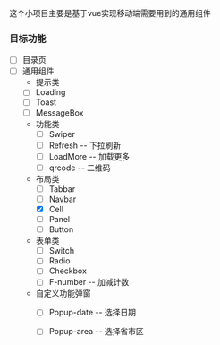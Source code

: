 这个小项目主要是基于vue实现移动端需要用到的通用组件

### **目标功能**


- [ ] 目录页 
- [ ] 通用组件
    - 提示类
    - [ ] Loading
    - [ ] Toast
    - [ ] MessageBox
    
    - 功能类
        - [ ] Swiper
        - [ ] Refresh  -- 下拉刷新
        - [ ] LoadMore -- 加载更多
        - [ ] qrcode   -- 二维码
        
    - 布局类
        - [ ] Tabbar
        - [ ] Navbar
        - [x] Cell
        - [ ] Panel
        - [ ] Button
        
    - 表单类  
        - [ ] Switch
        - [ ] Radio
        - [ ] Checkbox
        - [ ] F-number  -- 加减计数
        
    - 自定义功能弹窗
        - [ ] Popup-date  -- 选择日期
        - [ ] Popup-area  -- 选择省市区




